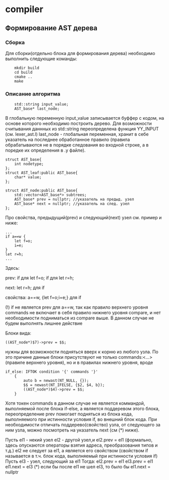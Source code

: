 # compiler
## Формирование AST дерева
### Сборка
Для сборки(отдельно блока для формирования дерева) необходимо выполнить следующие команды:

```
	mkdir build
    cd build
    cmake ..
    make
```
### Описание алгоритма

```
	std::string input_value;
	AST_base* last_node;
```
В глобальную переменную input_value записывается буффер с кодом, на основе которого необходимо построить дерево.
Для возможности считывания даннных из std::string переопределена функция YY_INPUT (см. lexer_ast.l)
last_node - глобальная переменная, хранит в себе указатель на последнее обработанное правило (правила обрабатываются
не в порядке следования во входной строке, а в поредке их определения в .y файле).

```
struct AST_base{
    int nodetype;
};
struct AST_leaf:public AST_base{
    char* value;
};

struct AST_node:public AST_base{
    std::vector<AST_base*> subtrees;
    AST_base* prev = nullptr; //указатель на предыд. узел
    AST_base* next = nullptr; //указатель на след. узел
};
```

Про свойства, предыдущий(prev) и следующий(next) узел см. пример и ниже:

```
...
if a==w {
	let f=o;
	i=e;
}
let r=h;
...
```

Здесь:

prev:
if для let f=o;
if для let r=h;

next:
let r=h; для if

свойства:
a==w, {let f=o;i=e;} для if

(!)  if не является prev для a==w, так как правило верхнего уровня commands не включает в себя правило нижнего уровня compare,
и нет необходимости подниматься из compare выше. В данном случае не будем выполнять лишнее действие


Блоки вида:

```
((AST_node*)$7)->prev = $$; 
```

нужны для возможности подняться вверх к корню из любого узла. По это причине данные блоки присутствуют не только commands:<...>(правиле верхнего уровня),
но и в правилах нижнего уровня, вроде

```
if_else: IFTOK condition '{' commands '}'
    {
        auto b = newast(NT_NULL, {});
        $$ = newast(NT_IFELSE, {$2, $4, b});
        ((AST_node*)$4)->prev = $$;
    }
```
Хотя токен commands в данном случае не является коммандой, выполняемой после блока if-else, а является поддеревом этого блока, 
переопределение prev помогает подняться из блока кода, выполняемого при истинности условия if, во внешний блок кода. 
При необходимости отличать поддерево(свойство) узла, от следующего за ним узла, можно посмотреть на указатель next (см (*) ниже).

Пусть el1 - некий узел
el2 - другой узел,и el2.prev = el1 (формально, здесь опускаются операторы взятия адреса, преобразования типов и т.д.)
el2 не следует за el1, а является его свойством (свойством if называется в т.ч. блок кода, выполняемый при истинности условия if)
Пусть el3 - узел, следующий за el1
Тогда:
el2.prev = el1
el3.prev = el1
el1.next = el3 (*)
если бы после el1 не шел el3, то было бы el1.next = nullptr
